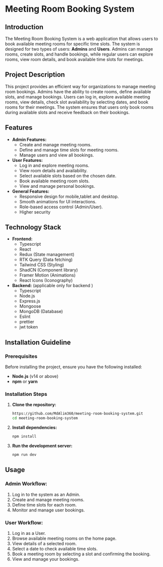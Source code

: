 # Meeting Room Booking System

## Introduction

The Meeting Room Booking System is a web application that allows users to book available meeting rooms for specific time slots. The system is designed for two types of users: **Admins** and **Users**. Admins can manage rooms, create slots, and handle bookings, while regular users can explore rooms, view room details, and book available time slots for meetings.

## Project Description

This project provides an efficient way for organizations to manage meeting room bookings. Admins have the ability to create rooms, define available slots, and manage bookings. Users can log in, explore available meeting rooms, view details, check slot availability by selecting dates, and book rooms for their meetings. The system ensures that users only book rooms during available slots and receive feedback on their bookings.

## Features

- **Admin Features:**
  - Create and manage meeting rooms.
  - Define and manage time slots for meeting rooms.
  - Manage users and view all bookings.
- **User Features:**
  - Log in and explore meeting rooms.
  - View room details and availability.
  - Select available slots based on the chosen date.
  - Book available meeting room slots.
  - View and manage personal bookings.
- **General Features:**
  - Responsive design for mobile,tablet and desktop.
  - Smooth animations for UI interactions.
  - Role-based access control (Admin/User).
  - Higher security

## Technology Stack

- **Frontend:**
  - Typescript
  - React
  - Redux (State management)
  - RTK Query (Data fetching)
  - Tailwind CSS (Styling)
  - ShadCN (Component library)
  - Framer Motion (Animations)
  - React Icons (Iconography)
- **Backend:** (applicable only for backend )
  - Typescript
  - Node.js
  - Express.js
  - Mongoose
  - MongoDB (Database)
  - Eslint
  - prettier
  - jwt token

## Installation Guideline

### Prerequisites

Before installing the project, ensure you have the following installed:

- **Node.js** (v14 or above)
- **npm** or **yarn**

### Installation Steps

1. **Clone the repository:**
   ```bash
   https://github.com/MdAlim360/meeting-room-booking-system.git
   cd meeting-room-booking-system
   ```
1. **Install dependencies:**

   ```bash
   npm install

   ```

1. **Run the development server:**
   ```bash
   npm run dev
   ```

## Usage

### Admin Workflow:

1. Log in to the system as an Admin.
2. Create and manage meeting rooms.
3. Define time slots for each room.
4. Monitor and manage user bookings.

### User Workflow:

1. Log in as a User.
2. Browse available meeting rooms on the home page.
3. View details of a selected room.
4. Select a date to check available time slots.
5. Book a meeting room by selecting a slot and confirming the booking.
6. View and manage your bookings.
